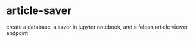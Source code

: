 # article-saver
create a database, a saver in jupyter notebook, and a falcon article viewer endpoint

